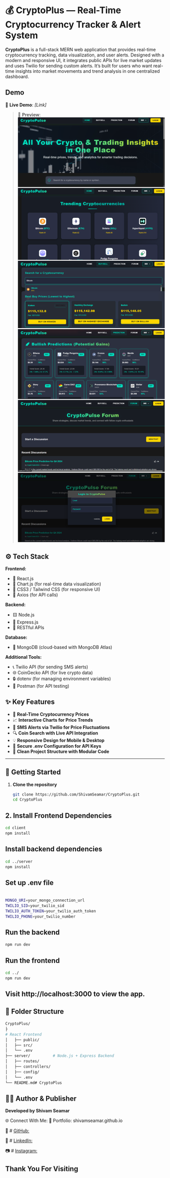 
# 💰 CryptoPlus — Real-Time Cryptocurrency Tracker & Alert System

**CryptoPlus** is a full-stack MERN web application that provides real-time cryptocurrency tracking, data visualization, and user alerts. Designed with a modern and responsive UI, it integrates public APIs for live market updates and uses Twilio for sending custom alerts. It’s built for users who want real-time insights into market movements and trend analysis in one centralized dashboard.

## Demo
 🔗 **Live Demo**: *[Link]*  
> 📸 **Preview**:</br>
![CryptoPlus Demo](https://github.com/ShivamSeamar/CryptoPlus/blob/main/Demo%20View/1.png)  
![CryptoPlus Demo](https://github.com/ShivamSeamar/CryptoPlus/blob/main/Demo%20View/2.png)  
![CryptoPlus Demo](https://github.com/ShivamSeamar/CryptoPlus/blob/main/Demo%20View/3.png)  
![CryptoPlus Demo](https://github.com/ShivamSeamar/CryptoPlus/blob/main/Demo%20View/4.png)  
![CryptoPlus Demo](https://github.com/ShivamSeamar/CryptoPlus/blob/main/Demo%20View/5.png)  
![CryptoPlus Demo](https://github.com/ShivamSeamar/CryptoPlus/blob/main/Demo%20View/6.png)  

## ⚙️ Tech Stack

**Frontend:**
- 🔷 React.js  
- 🎨 Chart.js (for real-time data visualization)  
- 💅 CSS3 / Tailwind CSS (for responsive UI)  
- 🔁 Axios (for API calls)

**Backend:**
- 🟨 Node.js  
- 🚂 Express.js  
- 📡 RESTful APIs

**Database:**
- 🍃 MongoDB (cloud-based with MongoDB Atlas)

**Additional Tools:**
- 📞 Twilio API (for sending SMS alerts)  
- 🌐 CoinGecko API (for live crypto data)  
- 🔒 dotenv (for managing environment variables)  
- 🧪 Postman (for API testing)


## ✨ Key Features

- 🔴 **Real-Time Cryptocurrency Prices**  
- 📈 **Interactive Charts for Price Trends**  
- 🔔 **SMS Alerts via Twilio for Price Fluctuations**  
- 🔍 **Coin Search with Live API Integration**  
- 💡 **Responsive Design for Mobile & Desktop**  
- 🔐 **Secure .env Configuration for API Keys**  
- 📁 **Clean Project Structure with Modular Code**

---
## 🚀 Getting Started

1. **Clone the repository**
   ```bash
   git clone https://github.com/ShivamSeamar/CryptoPlus.git
   cd CryptoPlus
## 2. Install Frontend Dependencies
```bash
cd client
npm install
```
## Install backend dependencies

```bash
cd ../server
npm install
```
## Set up .env file

```bash

MONGO_URI=your_mongo_connection_url
TWILIO_SID=your_twilio_sid
TWILIO_AUTH_TOKEN=your_twilio_auth_token
TWILIO_PHONE=your_twilio_number
```
## Run the backend
```bash
npm run dev
```
## Run the frontend
```bash
cd ../
npm run dev
```
## Visit http://localhost:3000 to view the app.
## 📁 Folder Structure 
```bash
CryptoPlus/
├
# React Frontend
│   ├── public/
│   ├── src/
│   └── .env
├── server/          # Node.js + Express Backend
│   ├── routes/
│   ├── controllers/
│   ├── config/
│   └── .env
└── README.md# CryptoPlus
```
## 👨‍💻 Author & Publisher
**Developed by Shivam Seamar**

🌐 Connect With Me:
💼 Portfolio: shivamseamar.github.io

🐙 # [GitHub:](https://github.com/ShivamSeamar)

🔗 # [LinkedIn:](https://linkedin.com/in/shivamseamar25)

📷 # [Instagram:](https://instagram.com/shivamseamar@25)

## Thank You For Visiting 
